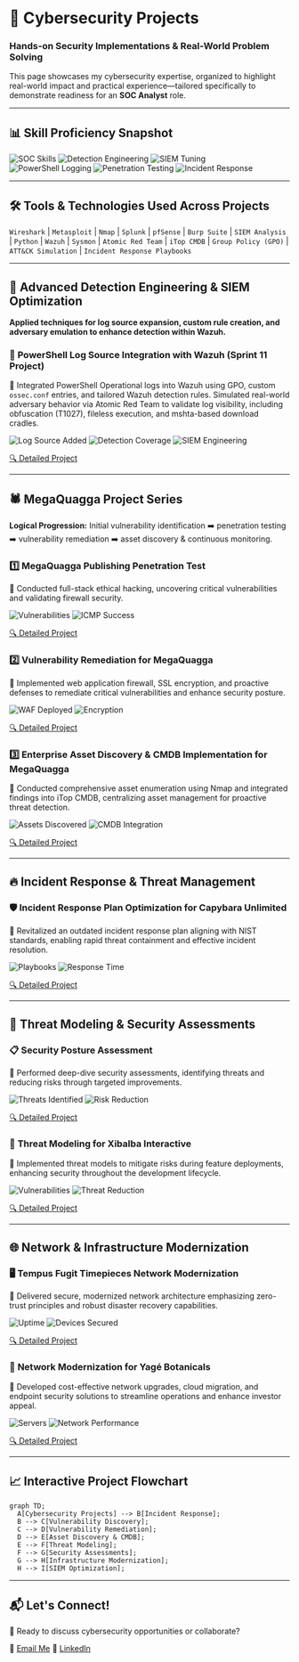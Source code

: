 # 🚀 **Cybersecurity Projects**

### **Hands-on Security Implementations & Real-World Problem Solving**

This page showcases my cybersecurity expertise, organized to highlight real-world impact and practical experience—tailored specifically to demonstrate readiness for an **SOC Analyst** role.

---

## 📊 **Skill Proficiency Snapshot**

![SOC Skills](https://img.shields.io/badge/SOC%20Skills-Advanced-2A9D8F)
![Detection Engineering](https://img.shields.io/badge/Detection%20Engineering-Advanced-2A9D8F)
![SIEM Tuning](https://img.shields.io/badge/SIEM%20Configuration-Wazuh%20%26%20Sysmon-264653)
![PowerShell Logging](https://img.shields.io/badge/PowerShell%20Monitoring-Enabled%20%26%20Tested-2A9D8F)
![Penetration Testing](https://img.shields.io/badge/Penetration%20Testing-Intermediate-264653)
![Incident Response](https://img.shields.io/badge/Incident%20Response-Expert-2A9D8F)

---

## 🛠️ **Tools & Technologies Used Across Projects**

`Wireshark` | `Metasploit` | `Nmap` | `Splunk` | `pfSense` | `Burp Suite` | `SIEM Analysis` | `Python` | `Wazuh` | `Sysmon` | `Atomic Red Team` | `iTop CMDB` | `Group Policy (GPO)` | `ATT&CK Simulation` | `Incident Response Playbooks`

---

## 🧠 **Advanced Detection Engineering & SIEM Optimization**

**Applied techniques for log source expansion, custom rule creation, and adversary emulation to enhance detection within Wazuh.**

### 🧪 **PowerShell Log Source Integration with Wazuh (Sprint 11 Project)**

🔹 Integrated PowerShell Operational logs into Wazuh using GPO, custom `ossec.conf` entries, and tailored Wazuh detection rules. Simulated real-world adversary behavior via Atomic Red Team to validate log visibility, including obfuscation (T1027), fileless execution, and mshta-based download cradles.

![Log Source Added](https://img.shields.io/badge/Log%20Source-PowerShell%20Operational-2A9D8F)
![Detection Coverage](https://img.shields.io/badge/Atomic%20Tests-3%20Simulated%20Attacks-264653)
![SIEM Engineering](https://img.shields.io/badge/SIEM%20Tuning-Custom%20Wazuh%20Rules-2A9D8F)

[🔍 Detailed Project](projects/sprint11_wazuh_logsource.md)

---

## 🕷️ **MegaQuagga Project Series**

**Logical Progression:** Initial vulnerability identification ➡️ penetration testing ➡️ vulnerability remediation ➡️ asset discovery & continuous monitoring.

### 1️⃣ **MegaQuagga Publishing Penetration Test**

🔹 Conducted full-stack ethical hacking, uncovering critical vulnerabilities and validating firewall security.

![Vulnerabilities](https://img.shields.io/badge/Vulnerabilities%20Identified-5+-2A9D8F)
![ICMP Success](https://img.shields.io/badge/ICMP%20Success%20Rate-100%25%20Restored-264653)

[🔍 Detailed Project](projects/MegaQuagga_pentesting_report_preparation.md)

### 2️⃣ **Vulnerability Remediation for MegaQuagga**

🔹 Implemented web application firewall, SSL encryption, and proactive defenses to remediate critical vulnerabilities and enhance security posture.

![WAF Deployed](https://img.shields.io/badge/WAF%20Deployment-Completed-2A9D8F)
![Encryption](https://img.shields.io/badge/Traffic%20Encryption-Enabled-264653)

[🔍 Detailed Project](projects/Vulnerability%20Remediation%20for%20MegaQuagga.md)

### 3️⃣ **Enterprise Asset Discovery & CMDB Implementation for MegaQuagga**

🔹 Conducted comprehensive asset enumeration using Nmap and integrated findings into iTop CMDB, centralizing asset management for proactive threat detection.

![Assets Discovered](https://img.shields.io/badge/Assets%20Discovered-30+-2A9D8F)
![CMDB Integration](https://img.shields.io/badge/CMDB%20Integration-iTop-264653)

[🔍 Detailed Project](projects/enterprise_asset_discovery.md)

---

## 🔥 **Incident Response & Threat Management**

### 🛡️ **Incident Response Plan Optimization for Capybara Unlimited**

🔹 Revitalized an outdated incident response plan aligning with NIST standards, enabling rapid threat containment and effective incident resolution.

![Playbooks](https://img.shields.io/badge/Playbooks%20Developed-3+-2A9D8F)
![Response Time](https://img.shields.io/badge/Response%20Time-30%25%20Improvement-264653)

[🔍 Detailed Project](projects/IRP_review_capybara_unlimited.md)

---

## 🎯 **Threat Modeling & Security Assessments**

### 📋 **Security Posture Assessment**

🔹 Performed deep-dive security assessments, identifying threats and reducing risks through targeted improvements.

![Threats Identified](https://img.shields.io/badge/Threats%20Identified-12+-2A9D8F)
![Risk Reduction](https://img.shields.io/badge/Risk%20Reduction-25%25-264653)

[🔍 Detailed Project](projects/assess-business-security-posture.md)

### 🎯 **Threat Modeling for Xibalba Interactive**

🔹 Implemented threat models to mitigate risks during feature deployments, enhancing security throughout the development lifecycle.

![Vulnerabilities](https://img.shields.io/badge/Vulnerabilities%20Identified-8+-2A9D8F)
![Threat Reduction](https://img.shields.io/badge/Threat%20Surface-20%25%20Reduction-264653)

[🔍 Detailed Project](projects/threat_modeling_for_xibalba_interactive.md)

---

## 🌐 **Network & Infrastructure Modernization**

### 🖥️ **Tempus Fugit Timepieces Network Modernization**

🔹 Delivered secure, modernized network architecture emphasizing zero-trust principles and robust disaster recovery capabilities.

![Uptime](https://img.shields.io/badge/Uptime%20Improvement-98%25-2A9D8F)
![Devices Secured](https://img.shields.io/badge/Devices%20Secured-50+-264653)

[🔍 Detailed Project](projects/tempus_fugit_network.md)

### 🌿 **Network Modernization for Yagé Botanicals**

🔹 Developed cost-effective network upgrades, cloud migration, and endpoint security solutions to streamline operations and enhance investor appeal.

![Servers](https://img.shields.io/badge/Servers%20Consolidated-12+-2A9D8F)
![Network Performance](https://img.shields.io/badge/Network%20Performance-40%25%20Improvement-264653)

[🔍 Detailed Project](projects/network_hardening_Yage_Botanicals.md)

---

## 📈 **Interactive Project Flowchart**

```mermaid
graph TD;
  A[Cybersecurity Projects] --> B[Incident Response];
  B --> C[Vulnerability Discovery];
  C --> D[Vulnerability Remediation];
  D --> E[Asset Discovery & CMDB];
  E --> F[Threat Modeling];
  F --> G[Security Assessments];
  G --> H[Infrastructure Modernization];
  H --> I[SIEM Optimization];
```

---

## 📬 **Let's Connect!**

🚀 Ready to discuss cybersecurity opportunities or collaborate?

📧 [Email Me](mailto:kylegill30@yahoo.com)
🔗 [LinkedIn](https://www.linkedin.com/in/kylesportfolio/)

